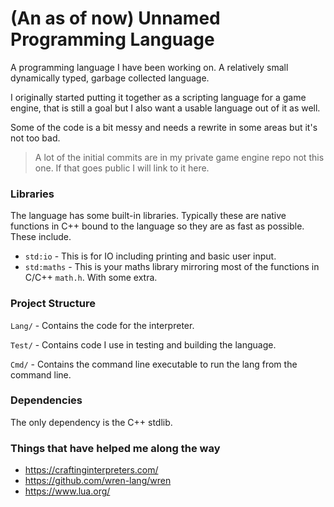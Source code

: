 
# (An as of now) Unnamed Programming Language

A programming language I have been working on. A relatively small dynamically typed, garbage collected language. 

I originally started putting it together as a scripting language for a game engine, that is still a goal
but I also want a usable language out of it as well. 


Some of the code is a bit messy and needs a rewrite in some areas but it's not too bad. 

> A lot of the initial commits are in my private game engine repo not this one. If that goes public I will link to it here. 

### Libraries

The language has some built-in libraries. Typically these are native functions in C++ bound to the language so they are as fast as possible. 
These include.

- `std:io` - This is for IO including printing and basic user input. 
- `std:maths` - This is your maths library mirroring most of the functions in C/C++ `math.h`. With some extra. 


### Project Structure

`Lang/` - Contains the code for the interpreter. 

`Test/` - Contains code I use in testing and building the language.

`Cmd/` - Contains the command line executable to run the lang from the command line. 

### Dependencies

The only dependency is the C++ stdlib. 

### Things that have helped me along the way

- https://craftinginterpreters.com/
- https://github.com/wren-lang/wren
- https://www.lua.org/